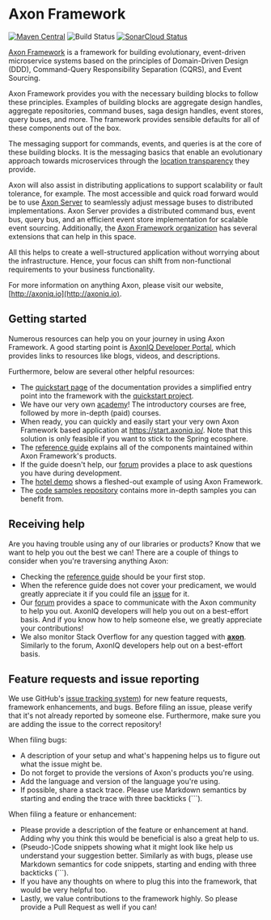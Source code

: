 # Axon Framework
[![Maven Central](https://maven-badges.herokuapp.com/maven-central/org.axonframework/axon/badge.svg)](https://maven-badges.herokuapp.com/maven-central/org.axonframework/axon)
![Build Status](https://github.com/AxonFramework/AxonFramework/workflows/Axon%20Framework/badge.svg?branch=master)
[![SonarCloud Status](https://sonarcloud.io/api/project_badges/measure?project=AxonFramework_AxonFramework&metric=alert_status)](https://sonarcloud.io/dashboard?id=AxonFramework_AxonFramework)

[Axon Framework](https://developer.axoniq.io/axon-framework/overview) is a framework for building evolutionary, event-driven microservice systems based on the principles of Domain-Driven Design (DDD), Command-Query Responsibility Separation (CQRS), and Event Sourcing.

Axon Framework provides you with the necessary building blocks to follow these principles.
Examples of building blocks are aggregate design handles, aggregate repositories, command buses, saga design handles, event stores, query buses, and more.
The framework provides sensible defaults for all of these components out of the box.

The messaging support for commands, events, and queries is at the core of these building blocks. 
It is the messaging basics that enable an evolutionary approach towards microservices through the [location transparency](https://en.wikipedia.org/wiki/Location_transparency) they provide.

Axon will also assist in distributing applications to support scalability or fault tolerance, for example.
The most accessible and quick road forward would be to use [Axon Server](https://developer.axoniq.io/axon-server/overview) to seamlessly adjust message buses to distributed implementations.
Axon Server provides a distributed command bus, event bus, query bus, and an efficient event store implementation for scalable event sourcing.
Additionally, the [Axon Framework organization](https://github.com/AxonFramework) has several extensions that can help in this space.

All this helps to create a well-structured application without worrying about the infrastructure.
Hence, your focus can shift from non-functional requirements to your business functionality.

For more information on anything Axon, please visit our website, [http://axoniq.io](http://axoniq.io).

## Getting started

Numerous resources can help you on your journey in using Axon Framework.
A good starting point is [AxonIQ Developer Portal](https://developer.axoniq.io/), which provides links to resources like blogs, videos, and descriptions.

Furthermore, below are several other helpful resources:
* The [quickstart page](https://docs.axoniq.io/reference-guide/getting-started/quick-start) of the documentation provides a simplified entry point into the framework with the [quickstart project](https://download.axoniq.io/quickstart/AxonQuickStart.zip).
* We have our very own [academy](https://academy.axoniq.io/)! 
  The introductory courses are free, followed by more in-depth (paid) courses.
* When ready, you can quickly and easily start your very own Axon Framework based application at https://start.axoniq.io/. 
  Note that this solution is only feasible if you want to stick to the Spring ecosphere.
* The [reference guide](https://docs.axoniq.io) explains all of the components maintained within Axon Framework's products.
* If the guide doesn't help, our [forum](https://discuss.axoniq.io/) provides a place to ask questions you have during development.
* The [hotel demo](https://github.com/AxonIQ/hotel-demo) shows a fleshed-out example of using Axon Framework.
* The [code samples repository](https://github.com/AxonIQ/code-samples) contains more in-depth samples you can benefit from.

## Receiving help

Are you having trouble using any of our libraries or products?
Know that we want to help you out the best we can!
There are a couple of things to consider when you're traversing anything Axon:

* Checking the [reference guide](https://docs.axoniq.io) should be your first stop.
* When the reference guide does not cover your predicament, we would greatly appreciate it if you could file an [issue](https://github.com/AxonIQ/reference-guide/issues) for it.
* Our [forum](https://discuss.axoniq.io/) provides a space to communicate with the Axon community to help you out. 
  AxonIQ developers will help you out on a best-effort basis. 
  And if you know how to help someone else, we greatly appreciate your contributions!
* We also monitor Stack Overflow for any question tagged with [**axon**](https://stackoverflow.com/questions/tagged/axon). 
  Similarly to the forum, AxonIQ developers help out on a best-effort basis.

## Feature requests and issue reporting

We use GitHub's [issue tracking system](https://github.com/AxonFramework/AxonFramework/issues)) for new feature requests, framework enhancements, and bugs.
Before filing an issue, please verify that it's not already reported by someone else. 
Furthermore, make sure you are adding the issue to the correct repository!

When filing bugs:
* A description of your setup and what's happening helps us to figure out what the issue might be.
* Do not forget to provide the versions of Axon's products you're using.
* Add the language and version of the language you're using.
* If possible, share a stack trace. 
  Please use Markdown semantics by starting and ending the trace with three backticks (```).

When filing a feature or enhancement:
* Please provide a description of the feature or enhancement at hand. 
  Adding why you think this would be beneficial is also a great help to us.
* (Pseudo-)Code snippets showing what it might look like help us understand your suggestion better.
  Similarly as with bugs, please use Markdown semantics for code snippets, starting and ending with three backticks (```).
* If you have any thoughts on where to plug this into the framework, that would be very helpful too.
* Lastly, we value contributions to the framework highly. 
  So please provide a Pull Request as well if you can!

